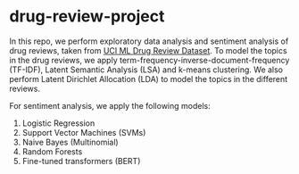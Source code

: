 # drug-review-project

In this repo, we perform exploratory data analysis and sentiment analysis of drug reviews, taken from [UCI ML Drug Review Dataset](https://archive.ics.uci.edu/ml/datasets/Drug+Review+Dataset+%28Drugs.com%29). To model the topics in the drug reviews, we apply term-frequency-inverse-document-frequency (TF-IDF), Latent Semantic Analysis (LSA) and k-means clustering. We also perform Latent Dirichlet Allocation (LDA) to model the topics in the different reviews.

For sentiment analysis, we apply the following models:
1. Logistic Regression
2. Support Vector Machines (SVMs)
3. Naive Bayes (Multinomial)
4. Random Forests
5. Fine-tuned transformers (BERT)
